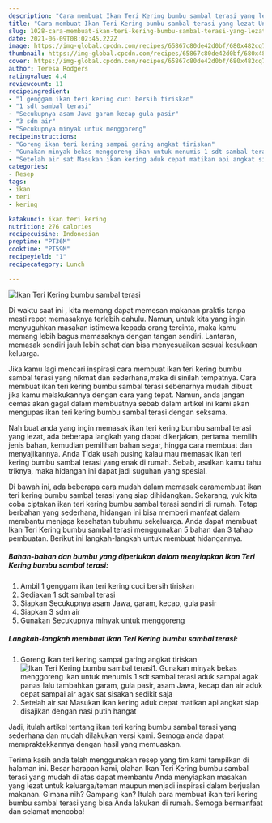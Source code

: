```yaml
---
description: "Cara membuat Ikan Teri Kering bumbu sambal terasi yang lezat Untuk Jualan"
title: "Cara membuat Ikan Teri Kering bumbu sambal terasi yang lezat Untuk Jualan"
slug: 1028-cara-membuat-ikan-teri-kering-bumbu-sambal-terasi-yang-lezat-untuk-jualan
date: 2021-06-09T08:02:45.222Z
image: https://img-global.cpcdn.com/recipes/65867c80de42d0bf/680x482cq70/ikan-teri-kering-bumbu-sambal-terasi-foto-resep-utama.jpg
thumbnail: https://img-global.cpcdn.com/recipes/65867c80de42d0bf/680x482cq70/ikan-teri-kering-bumbu-sambal-terasi-foto-resep-utama.jpg
cover: https://img-global.cpcdn.com/recipes/65867c80de42d0bf/680x482cq70/ikan-teri-kering-bumbu-sambal-terasi-foto-resep-utama.jpg
author: Teresa Rodgers
ratingvalue: 4.4
reviewcount: 11
recipeingredient:
- "1 genggam ikan teri kering cuci bersih tiriskan"
- "1 sdt sambal terasi"
- "Secukupnya asam Jawa garam kecap gula pasir"
- "3 sdm air"
- "Secukupnya minyak untuk menggoreng"
recipeinstructions:
- "Goreng ikan teri kering sampai garing angkat tiriskan"
- "Gunakan minyak bekas menggoreng ikan untuk menumis 1 sdt sambal terasi aduk sampai agak panas lalu tambahkan garam, gula pasir, asam Jawa, kecap dan air aduk cepat sampai air agak sat sisakan sedikit saja"
- "Setelah air sat Masukan ikan kering aduk cepat matikan api angkat siap disajikan dengan nasi putih hangat"
categories:
- Resep
tags:
- ikan
- teri
- kering

katakunci: ikan teri kering 
nutrition: 276 calories
recipecuisine: Indonesian
preptime: "PT36M"
cooktime: "PT59M"
recipeyield: "1"
recipecategory: Lunch

---
```



![Ikan Teri Kering bumbu sambal terasi](https://img-global.cpcdn.com/recipes/65867c80de42d0bf/680x482cq70/ikan-teri-kering-bumbu-sambal-terasi-foto-resep-utama.jpg)

Di waktu  saat ini , kita memang dapat memesan makanan praktis tanpa mesti repot memasaknya terlebih dahulu. Namun, untuk kita yang ingin menyuguhkan masakan istimewa kepada orang tercinta, maka kamu memang lebih bagus memasaknya dengan tangan sendiri. Lantaran, memasak sendiri jauh lebih sehat dan bisa menyesuaikan sesuai kesukaan keluarga.

Jika kamu lagi mencari inspirasi cara membuat ikan teri kering bumbu sambal terasi yang nikmat dan sederhana,maka di sinilah tempatnya. Cara membuat ikan teri kering bumbu sambal terasi  sebenarnya mudah dibuat jika kamu melakukannya dengan cara yang tepat. Namun, anda jangan cemas akan gagal dalam membuatnya 
sebab dalam artikel ini kami akan mengupas ikan teri kering bumbu sambal terasi dengan seksama.  



Nah buat anda yang ingin memasak ikan teri kering bumbu sambal terasi yang lezat, ada beberapa langkah yang dapat dikerjakan, pertama memilih jenis bahan, kemudian pemilihan bahan segar, hingga cara membuat dan menyajikannya. Anda Tidak usah pusing kalau mau memasak ikan teri kering bumbu sambal terasi yang enak di rumah. Sebab, asalkan kamu  tahu triknya, maka hidangan ini dapat jadi suguhan yang spesial.

Di bawah ini, ada beberapa cara mudah dalam memasak caramembuat ikan teri kering bumbu sambal terasi yang siap dihidangkan. Sekarang, yuk kita coba ciptakan ikan teri kering bumbu sambal terasi sendiri di rumah. Tetap berbahan yang sederhana, hidangan ini bisa memberi manfaat dalam membantu menjaga kesehatan tubuhmu sekeluarga. Anda dapat membuat Ikan Teri Kering bumbu sambal terasi menggunakan 5 bahan dan 3 tahap pembuatan. Berikut ini langkah-langkah untuk membuat hidangannya.

<!--inarticleads1-->

##### Bahan-bahan dan bumbu yang diperlukan dalam menyiapkan Ikan Teri Kering bumbu sambal terasi:

1. Ambil 1 genggam ikan teri kering cuci bersih tiriskan
1. Sediakan 1 sdt sambal terasi
1. Siapkan Secukupnya asam Jawa, garam, kecap, gula pasir
1. Siapkan 3 sdm air
1. Gunakan Secukupnya minyak untuk menggoreng




<!--inarticleads2-->

##### Langkah-langkah membuat Ikan Teri Kering bumbu sambal terasi:

1. Goreng ikan teri kering sampai garing angkat tiriskan
<img src="https://img-global.cpcdn.com/steps/4b9f336c9ec105e9/160x128cq70/ikan-teri-kering-bumbu-sambal-terasi-langkah-memasak-1-foto.jpg" alt="Ikan Teri Kering bumbu sambal terasi">1. Gunakan minyak bekas menggoreng ikan untuk menumis 1 sdt sambal terasi aduk sampai agak panas lalu tambahkan garam, gula pasir, asam Jawa, kecap dan air aduk cepat sampai air agak sat sisakan sedikit saja
1. Setelah air sat Masukan ikan kering aduk cepat matikan api angkat siap disajikan dengan nasi putih hangat




Jadi, itulah artikel tentang  ikan teri kering bumbu sambal terasi  yang sederhana dan mudah dilakukan versi kami. Semoga anda dapat mempraktekkannya dengan hasil yang memuaskan. 

Terima kasih anda telah menggunakan resep yang tim kami tampilkan di halaman ini. Besar harapan kami, olahan  Ikan Teri Kering bumbu sambal terasi yang mudah di atas dapat membantu Anda menyiapkan masakan yang lezat untuk keluarga/teman maupun menjadi inspirasi dalam berjualan makanan. Gimana nih? Gampang kan? Itulah cara membuat ikan teri kering bumbu sambal terasi yang bisa Anda lakukan di rumah. Semoga bermanfaat dan selamat mencoba!

